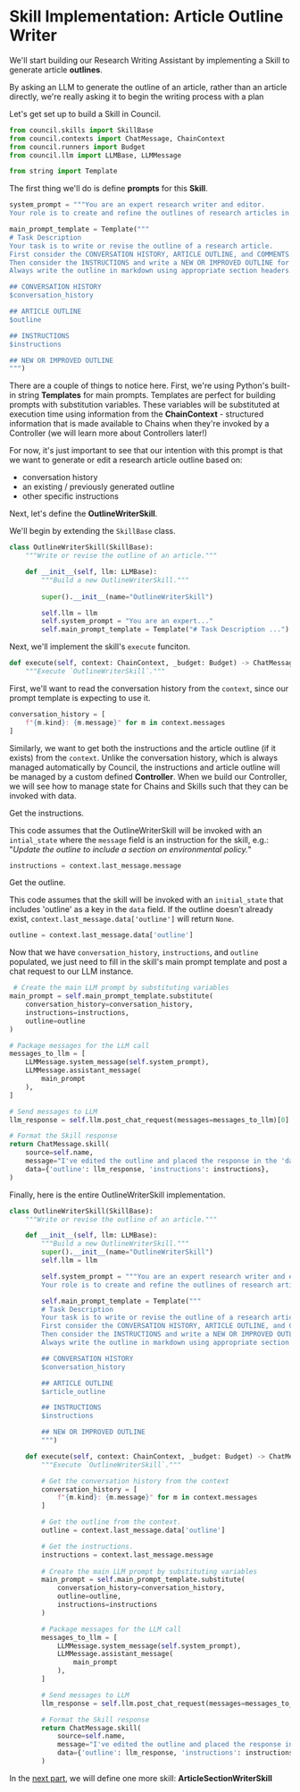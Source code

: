 # Skill Implementation: Article Outline Writer

We'll start building our Research Writing Assistant by implementing a Skill to generate article **outlines**. 

By asking an LLM to generate the outline of an article, rather than an article directly, we're really asking it to begin the writing process with a plan

Let's get set up to build a Skill in Council.


```python
from council.skills import SkillBase
from council.contexts import ChatMessage, ChainContext
from council.runners import Budget
from council.llm import LLMBase, LLMMessage

from string import Template
```

The first thing we'll do is define **prompts** for this **Skill**.


```python
system_prompt = """You are an expert research writer and editor. 
Your role is to create and refine the outlines of research articles in markdown format."""

main_prompt_template = Template("""
# Task Description
Your task is to write or revise the outline of a research article.
First consider the CONVERSATION HISTORY, ARTICLE OUTLINE, and COMMENTS.
Then consider the INSTRUCTIONS and write a NEW OR IMPROVED OUTLINE for the article.
Always write the outline in markdown using appropriate section headers.

## CONVERSATION HISTORY
$conversation_history

## ARTICLE OUTLINE
$outline

## INSTRUCTIONS
$instructions

## NEW OR IMPROVED OUTLINE
""")
```

There are a couple of things to notice here. First, we're using Python's built-in string **Templates** for main prompts. Templates are perfect for building prompts with substitution variables. These variables will be substituted at execution time using information from the **ChainContext** - structured information that is made available to Chains when they're invoked by a Controller (we will learn more about Controllers later!)

For now, it's just important to see that our intention with this prompt is that we want to generate or edit a research article outline based on:
- conversation history
- an existing / previously generated outline
- other specific instructions

Next, let's define the **OutlineWriterSkill**.

We'll begin by extending the `SkillBase` class.


```python
class OutlineWriterSkill(SkillBase):
    """Write or revise the outline of an article."""

    def __init__(self, llm: LLMBase):
        """Build a new OutlineWriterSkill."""
        
        super().__init__(name="OutlineWriterSkill")

        self.llm = llm
        self.system_prompt = "You are an expert..."
        self.main_prompt_template = Template("# Task Description ...")
```

Next, we'll implement the skill's `execute` funciton.


```python
def execute(self, context: ChainContext, _budget: Budget) -> ChatMessage:
    """Execute `OutlineWriterSkill`."""
```

First, we'll want to read the conversation history from the `context`, since our prompt template is expecting to use it.


```python
conversation_history = [
    f"{m.kind}: {m.message}" for m in context.messages
]
```

Similarly, we want to get both the instructions and the article outline (if it exists) from the `context`. Unlike the conversation history, which is always managed automatically by Council, the instructions and article outline will be managed by a custom defined **Controller**. When we build our Controller, we will see how to manage state for Chains and Skills such that they can be invoked with data.

Get the instructions. 

This code assumes that the OutlineWriterSkill will be invoked with an `intial_state` where the `message` field is an instruction for the skill, e.g.: "*Update the outline to include a section on environmental policy.*"


```python
instructions = context.last_message.message
```

Get the outline.

This code assumes that the skill will be invoked with an `initial_state` that includes 'outline' as a key in the `data` field. If the outline doesn't already exist, `context.last_message.data['outline']` will return `None`. 


```python
outline = context.last_message.data['outline']
```

Now that we have `conversation_history`, `instructions`, and `outline` populated, we just need to fill in the skill's main prompt template and post a chat request to our LLM instance.


```python
 # Create the main LLM prompt by substituting variables
main_prompt = self.main_prompt_template.substitute(
    conversation_history=conversation_history,
    instructions=instructions,
    outline=outline
)

# Package messages for the LLM call
messages_to_llm = [
    LLMMessage.system_message(self.system_prompt),
    LLMMessage.assistant_message(
        main_prompt
    ),
]

# Send messages to LLM
llm_response = self.llm.post_chat_request(messages=messages_to_llm)[0]

# Format the Skill response
return ChatMessage.skill(
    source=self.name,
    message="I've edited the outline and placed the response in the 'data' field.",
    data={'outline': llm_response, 'instructions': instructions},
)
```

Finally, here is the entire OutlineWriterSkill implementation.


```python
class OutlineWriterSkill(SkillBase):
    """Write or revise the outline of an article."""

    def __init__(self, llm: LLMBase):
        """Build a new OutlineWriterSkill."""
        super().__init__(name="OutlineWriterSkill")
        self.llm = llm

        self.system_prompt = """You are an expert research writer and editor. 
        Your role is to create and refine the outlines of research articles in markdown format."""

        self.main_prompt_template = Template("""
        # Task Description
        Your task is to write or revise the outline of a research article.
        First consider the CONVERSATION HISTORY, ARTICLE OUTLINE, and COMMENTS.
        Then consider the INSTRUCTIONS and write a NEW OR IMPROVED OUTLINE for the article.
        Always write the outline in markdown using appropriate section headers.

        ## CONVERSATION HISTORY
        $conversation_history

        ## ARTICLE OUTLINE
        $article_outline

        ## INSTRUCTIONS
        $instructions

        ## NEW OR IMPROVED OUTLINE
        """)

    def execute(self, context: ChainContext, _budget: Budget) -> ChatMessage:
        """Execute `OutlineWriterSkill`."""

        # Get the conversation history from the context
        conversation_history = [
            f"{m.kind}: {m.message}" for m in context.messages
        ]

        # Get the outline from the context.
        outline = context.last_message.data['outline']

        # Get the instructions.
        instructions = context.last_message.message
        
        # Create the main LLM prompt by substituting variables
        main_prompt = self.main_prompt_template.substitute(
            conversation_history=conversation_history,
            outline=outline,
            instructions=instructions
        )

        # Package messages for the LLM call
        messages_to_llm = [
            LLMMessage.system_message(self.system_prompt),
            LLMMessage.assistant_message(
                main_prompt
            ),
        ]

        # Send messages to LLM
        llm_response = self.llm.post_chat_request(messages=messages_to_llm)[0]

        # Format the Skill response
        return ChatMessage.skill(
            source=self.name,
            message="I've edited the outline and placed the response in the 'data' field.",
            data={'outline': llm_response, 'instructions': instructions},
        )
```

In the [next part](./3_article_section_writer_skill.md), we will define one more skill: **ArticleSectionWriterSkill**
